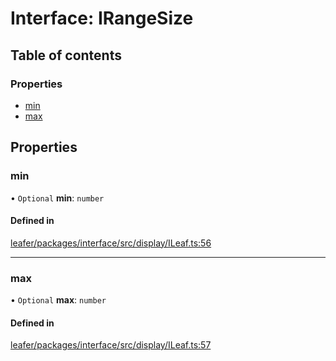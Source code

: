 # Interface: IRangeSize

## Table of contents

### Properties

- [min](IRangeSize.md#min)
- [max](IRangeSize.md#max)

## Properties

### min

• `Optional` **min**: `number`

#### Defined in

[leafer/packages/interface/src/display/ILeaf.ts:56](https://github.com/leaferjs/leafer/blob/985f85e/packages/interface/src/display/ILeaf.ts#L56)

___

### max

• `Optional` **max**: `number`

#### Defined in

[leafer/packages/interface/src/display/ILeaf.ts:57](https://github.com/leaferjs/leafer/blob/985f85e/packages/interface/src/display/ILeaf.ts#L57)
